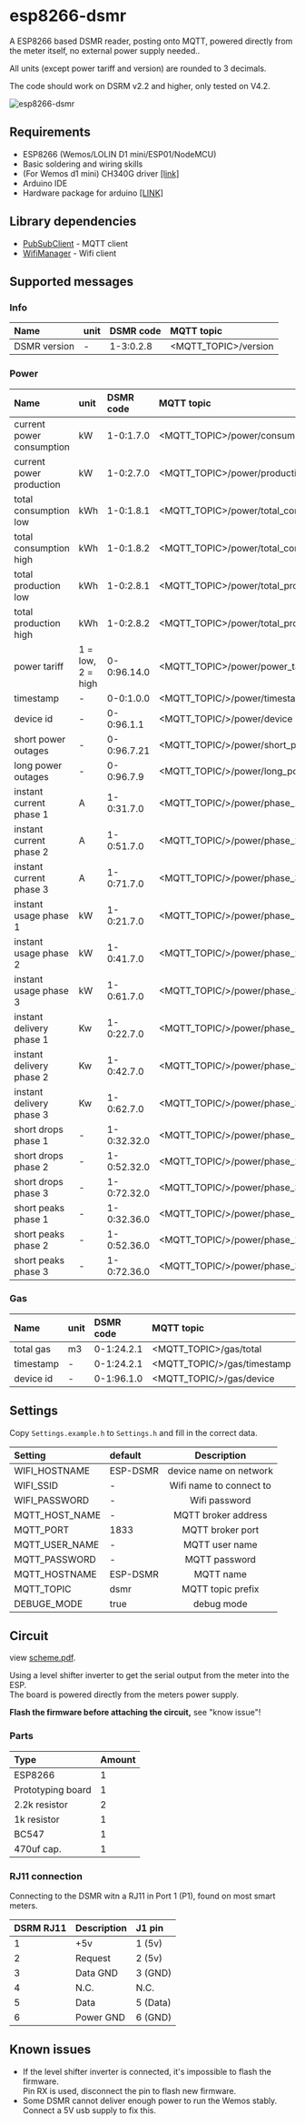 # esp8266-dsmr

A ESP8266 based DSMR reader, posting onto MQTT, powered directly from the meter itself, no external power supply needed..

All units (except power tariff and version) are rounded to 3 decimals.

The code should work on DSRM v2.2 and higher, only tested on V4.2.

![esp8266-dsmr](https://github.com/bram2202/esp8266-dsmr/blob/master/docs/esp8266-dsmr.jpg "esp8266-dsmr")

## Requirements 
* ESP8266 (Wemos/LOLIN D1 mini/ESP01/NodeMCU)
* Basic soldering and wiring skills
* (For Wemos d1 mini) CH340G driver [[link]](https://wiki.wemos.cc/downloads)
* Arduino IDE
* Hardware package for arduino [[LINK]](https://github.com/esp8266/Arduino)

## Library dependencies
- [PubSubClient](https://pubsubclient.knolleary.net) - MQTT client
- [WifiManager](https://github.com/esp8266/Arduino) - Wifi client

## Supported messages

### Info
| Name | unit | DSMR code | MQTT topic |
|:----  |:-------|:------ |:------|
| DSMR version | - | 1-3:0.2.8 | <MQTT_TOPIC>/version | 

### Power
| Name | unit | DSMR code | MQTT topic |
|:----  |:-------|:------ |:------|
| current power consumption | kW | 1-0:1.7.0 | <MQTT_TOPIC>/power/consumption | 
| current power production | kW | 1-0:2.7.0| <MQTT_TOPIC>/power/production | 
| total consumption low | kWh | 1-0:1.8.1 | <MQTT_TOPIC>/power/total_consumption_low |
| total consumption high | kWh | 1-0:1.8.2 | <MQTT_TOPIC>/power/total_consumption_high |
| total production low | kWh | 1-0:2.8.1 | <MQTT_TOPIC>/power/total_production_low |
| total production high | kWh | 1-0:2.8.2 | <MQTT_TOPIC>/power/total_production_high |
| power tariff | 1 = low, 2 = high | 0-0:96.14.0 | <MQTT_TOPIC>/power/power_tariff |
| timestamp| - | 0-0:1.0.0 | <MQTT_TOPIC/>/power/timestamp |
| device id | - | 0-0:96.1.1 | <MQTT_TOPIC/>/power/device |
| short power outages | - | 0-0:96.7.21 |<MQTT_TOPIC/>/power/short_power_outages |
| long power outages | - | 0-0:96.7.9 |<MQTT_TOPIC/>/power/long_power_outages |
| instant current phase 1 | A | 1-0:31.7.0 |<MQTT_TOPIC/>/power/phase_1/current |
| instant current phase 2 | A | 1-0:51.7.0 |<MQTT_TOPIC/>/power/phase_2/current |
| instant current phase 3 | A | 1-0:71.7.0 |<MQTT_TOPIC/>/power/phase_3/current |
| instant usage phase 1 | kW | 1-0:21.7.0 |<MQTT_TOPIC/>/power/phase_1/usage |
| instant usage phase 2 | kW | 1-0:41.7.0 |<MQTT_TOPIC/>/power/phase_2/usage |
| instant usage phase 3 | kW | 1-0:61.7.0 |<MQTT_TOPIC/>/power/phase_3/usage |
| instant delivery phase 1 | Kw | 1-0:22.7.0 |<MQTT_TOPIC/>/power/phase_1/delivery |
| instant delivery phase 2 | Kw | 1-0:42.7.0 |<MQTT_TOPIC/>/power/phase_2/delivery |
| instant delivery phase 3 | Kw | 1-0:62.7.0 |<MQTT_TOPIC/>/power/phase_3/delivery |
| short drops phase 1 | - | 1-0:32.32.0 | <MQTT_TOPIC/>/power/phase_1/drops |
| short drops phase 2 | - | 1-0:52.32.0 | <MQTT_TOPIC/>/power/phase_2/drops |
| short drops phase 3 | - | 1-0:72.32.0 | <MQTT_TOPIC/>/power/phase_3/drops |
| short peaks phase 1 | - | 1-0:32.36.0 | <MQTT_TOPIC/>/power/phase_1/peaks |
| short peaks phase 2 | - | 1-0:52.36.0 | <MQTT_TOPIC/>/power/phase_2/peaks |
| short peaks phase 3 | - | 1-0:72.36.0 | <MQTT_TOPIC/>/power/phase_3/peaks |


### Gas
| Name | unit | DSMR code | MQTT topic |
|:----  |:-------|:------ |:------|
| total gas | m3 | 0-1:24.2.1 | <MQTT_TOPIC>/gas/total |
| timestamp| - | 0-1:24.2.1| <MQTT_TOPIC/>/gas/timestamp |
| device id | - | 0-1:96.1.0 | <MQTT_TOPIC/>/gas/device |




## Settings
Copy `Settings.example.h` to `Settings.h` and fill in the correct data.

| Setting | default | Description|  
|:------------- |:----- |:-------------:| 
| WIFI_HOSTNAME | ESP-DSMR | device name on network |
| WIFI_SSID | - | Wifi name to connect to |
| WIFI_PASSWORD | - | Wifi password |
| MQTT_HOST_NAME | - | MQTT broker address |
| MQTT_PORT | 1833 | MQTT broker port |
| MQTT_USER_NAME| - | MQTT user name |
| MQTT_PASSWORD | - | MQTT password |
| MQTT_HOSTNAME| ESP-DSMR | MQTT name |
| MQTT_TOPIC | dsmr | MQTT topic prefix |
| DEBUGE_MODE | true | debug mode |


## Circuit
view [scheme.pdf](scheme.pdf).

Using a level shifter inverter to get the serial output from the meter into the ESP.<br>
The board is powered directly from the meters power supply.<br>

**Flash the firmware before attaching the circuit,** see "know issue"!

### Parts
| Type | Amount |
|:---|:---|
| ESP8266 | 1 |
| Prototyping board | 1 |
| 2.2k resistor | 2 |
| 1k resistor | 1 |
| BC547 | 1 | 
| 470uf cap. | 1 | 

### RJ11 connection

Connecting to the DSMR witn a RJ11 in Port 1 (P1), found on most smart meters.


| DSRM RJ11 | Description | J1 pin |
|:---|:---|:---|
| 1 | +5v | 1 (5v) |
| 2 | Request | 2 (5v) |
| 3 | Data GND| 3 (GND) |
| 4 | N.C. | N.C. |
| 5 | Data | 5 (Data)|
| 6 | Power GND | 6 (GND) |


## Known issues
- If the level shifter inverter is connected, it's impossible to flash the firmware.<br>
Pin RX is used, disconnect the pin to flash new firmware.
- Some DSMR cannot deliver enough power to run the Wemos stably.<br> 
Connect a 5V usb supply to fix this.